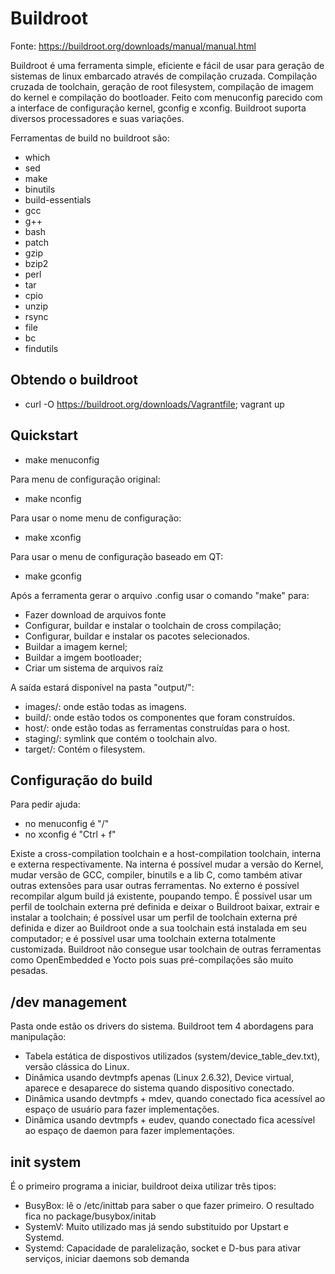# Buildroot

Fonte: https://buildroot.org/downloads/manual/manual.html

Buildroot é uma ferramenta simple, eficiente e fácil de usar para geração de sistemas de linux embarcado através de 
compilação cruzada.
Compilação cruzada de toolchain, geração de root filesystem, compilação de imagem do kernel e compilação do bootloader.
Feito com menuconfig parecido com a interface de configuração kernel, gconfig e xconfig.
Buildroot suporta diversos processadores e suas variações.

Ferramentas de build no buildroot são:
- which
- sed
- make
- binutils
- build-essentials
- gcc
- g++
- bash
- patch
- gzip
- bzip2
- perl
- tar
- cpio
- unzip
- rsync
- file
- bc
- findutils

## Obtendo o buildroot

- curl -O https://buildroot.org/downloads/Vagrantfile; vagrant up

## Quickstart

- make menuconfig

Para menu de configuração original:
- make nconfig

Para usar o nome menu de configuração:
- make xconfig

Para usar o menu de configuração baseado em QT:
- make gconfig

Após a ferramenta gerar o arquivo .config usar o comando "make" para:
- Fazer download de arquivos fonte
- Configurar, buildar e instalar o toolchain de cross compilação;
- Configurar, buildar e instalar os pacotes selecionados.
- Buildar a imagem kernel;
- Buildar a imgem bootloader;
- Criar um sistema de arquivos raíz

A saída estará disponível na pasta "output/":
- images/: onde estão todas as imagens.
- build/: onde estão todos os componentes que foram construídos.
- host/: onde estão todas as ferramentas construídas para o host.
- staging/: symlink que contém o toolchain alvo.
- target/: Contém o filesystem.

## Configuração do build

Para pedir ajuda:
- no menuconfig é "/"
- no xconfig é "Ctrl + f"

Existe a cross-compilation toolchain e a host-compilation toolchain, interna e externa respectivamente.
Na interna é possível mudar a versão do Kernel, mudar versão de GCC, compiler, binutils e a lib C, como também ativar
outras extensões para usar outras ferramentas.
No externo é possível recompilar algum build já existente, poupando tempo. É possivel usar um perfil de toolchain 
externa pré definida e deixar o Buildroot baixar, extrair e instalar a toolchain; é possível usar um perfil de toolchain
externa pré definida e dizer ao Buildroot onde a sua toolchain está instalada em seu computador; e é possível usar uma
toolchain externa totalmente customizada.
Buildroot não consegue usar toolchain de outras ferramentas como OpenEmbedded e Yocto pois suas pré-compilações são muito
pesadas.

## /dev management

Pasta onde estão os drivers do sistema.
Buildroot tem 4 abordagens para manipulação:
- Tabela estática de dispostivos utilizados (system/device_table_dev.txt), versão clássica do Linux.
- Dinâmica usando devtmpfs apenas (Linux 2.6.32), Device virtual, aparece e desaparece do sistema quando dispositivo
conectado.
- Dinâmica usando devtmpfs + mdev, quando conectado fica acessível ao espaço de usuário para fazer implementações.
- Dinâmica usando devtmpfs + eudev, quando conectado fica acessível ao espaço de daemon para fazer implementações.

## init system

É o primeiro programa a iniciar, buildroot deixa utilizar três tipos:
- BusyBox: lê o /etc/inittab para saber o que fazer primeiro. O resultado fica no package/busybox/initab
- SystemV: Muito utilizado mas já sendo substituido por Upstart e Systemd.
- Systemd: Capacidade de paralelização, socket e D-bus para ativar serviços, iniciar daemons sob demanda


